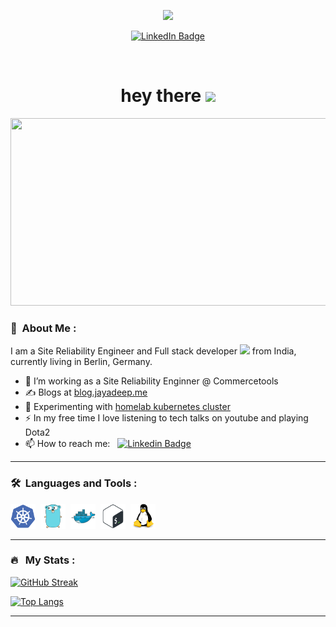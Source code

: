 

<p align="center"><img src="https://media.giphy.com/media/M9gbBd9nbDrOTu1Mqx/giphy.gif" width="100"/></p>
<p align="center">
<a href="https://www.linkedin.com/in/kmjayadeep"><img src="https://img.shields.io/badge/LinkedIn-blue?style=for-the-badge&logo=linkedin&logoColor=white" alt="LinkedIn Badge"></a>
</p>

<p align="center"><img src="https://komarev.com/ghpvc/?username=kmjayadeep&style=flat-square&color=blue" alt=""></p>

<h1 align="center">hey there <img src="https://media.giphy.com/media/hvRJCLFzcasrR4ia7z/giphy.gif" width="30px"></h1>

<p align="center"><img src="https://media.giphy.com/media/dWesBcTLavkZuG35MI/giphy.gif" width="600" height="300"  /></p>

### 🤠 &nbsp;About Me :

I am a Site Reliability Engineer and Full stack developer <img src="https://media.giphy.com/media/WUlplcMpOCEmTGBtBW/giphy.gif" width="30"> from India, currently living in Berlin, Germany.

- 🔭 I’m working as a Site Reliability Enginner @ Commercetools
- ✍️ Blogs at [blog.jayadeep.me](http://blog.jayadeep.me/)
- 🌱 Experimenting with [homelab kubernetes cluster](https://github.com/kmjayadeep/homelab-k8s)
- ⚡ In my free time I love listening to tech talks on youtube and playing Dota2
- 📫 How to reach me: &nbsp; [![Linkedin Badge](https://img.shields.io/badge/-kmjayadeep-blue?style=flat&logo=Linkedin&logoColor=white)](https://www.linkedin.com/in/kmjayadeep)

---

### 🛠 &nbsp;Languages and Tools :

<p>
<img src="https://github.com/devicons/devicon/blob/master/icons/kubernetes/kubernetes-plain.svg" title="Kubernetes" alt="Kubernetes" width="40" height="40"/>&nbsp;
<img src="https://github.com/devicons/devicon/blob/master/icons/go/go-original.svg" title="Go" alt="Go" width="40" height="40"/>&nbsp;
<img src="https://github.com/devicons/devicon/blob/master/icons/docker/docker-original.svg" title="Docker" alt="Docker" width="40" height="40"/>&nbsp;
<img src="https://github.com/devicons/devicon/blob/master/icons/bash/bash-original.svg" title="Bash" alt="Bash" width="40" height="40"/>&nbsp;
<img src="https://github.com/devicons/devicon/blob/master/icons/linux/linux-original.svg" title="Linux" alt="Linux" width="40" height="40"/>&nbsp;

</p>

---

### 🔥 &nbsp; My Stats :
[![GitHub Streak](http://github-readme-streak-stats.herokuapp.com?user=kmjayadeep&theme=dark&background=000000)](https://git.io/streak-stats)

[![Top Langs](https://github-readme-stats.vercel.app/api/top-langs/?username=kmjayadeep&layout=compact&theme=vision-friendly-dark)](https://github.com/anuraghazra/github-readme-stats)

---

